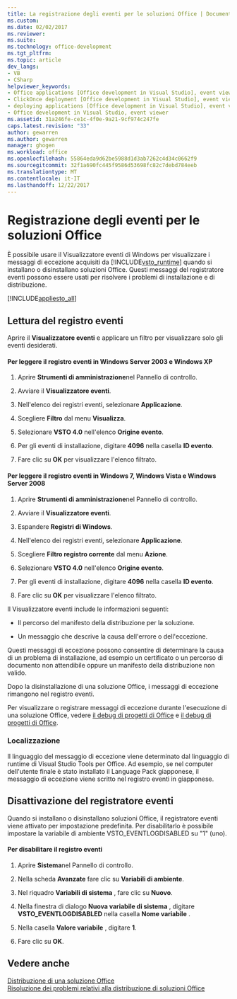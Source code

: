 ```yaml
---
title: La registrazione degli eventi per le soluzioni Office | Documenti Microsoft
ms.custom: 
ms.date: 02/02/2017
ms.reviewer: 
ms.suite: 
ms.technology: office-development
ms.tgt_pltfrm: 
ms.topic: article
dev_langs:
- VB
- CSharp
helpviewer_keywords:
- Office applications [Office development in Visual Studio], event viewer
- ClickOnce deployment [Office development in Visual Studio], event viewer
- deploying applications [Office development in Visual Studio], event viewer
- Office development in Visual Studio, event viewer
ms.assetid: 31a246fe-ce1c-4f0e-9a21-9cf974c247fe
caps.latest.revision: "33"
author: gewarren
ms.author: gewarren
manager: ghogen
ms.workload: office
ms.openlocfilehash: 55864eda9d62be5988d1d3ab7262c4d34c0662f9
ms.sourcegitcommit: 32f1a690fc445f9586d53698fc82c7debd784eeb
ms.translationtype: MT
ms.contentlocale: it-IT
ms.lasthandoff: 12/22/2017
---
```

# <a name="event-logging-for-office-solutions"></a>Registrazione degli eventi per le soluzioni Office
  È possibile usare il Visualizzatore eventi di Windows per visualizzare i messaggi di eccezione acquisiti da [!INCLUDE[vsto_runtime](../vsto/includes/vsto-runtime-md.md)] quando si installano o disinstallano soluzioni Office. Questi messaggi del registratore eventi possono essere usati per risolvere i problemi di installazione e di distribuzione.  
  
 [!INCLUDE[appliesto_all](../vsto/includes/appliesto-all-md.md)]  
  
## <a name="reading-the-event-log"></a>Lettura del registro eventi  
 Aprire il **Visualizzatore eventi** e applicare un filtro per visualizzare solo gli eventi desiderati.  
  
#### <a name="to-read-the-event-log-in-windows-server-2003-and-windows-xp"></a>Per leggere il registro eventi in Windows Server 2003 e Windows XP  
  
1.  Aprire **Strumenti di amministrazione**nel Pannello di controllo.  
  
2.  Avviare il **Visualizzatore eventi**.  
  
3.  Nell'elenco dei registri eventi, selezionare **Applicazione**.  
  
4.  Scegliere **Filtro** dal menu **Visualizza**.  
  
5.  Selezionare **VSTO 4.0** nell'elenco **Origine evento**.  
  
6.  Per gli eventi di installazione, digitare **4096** nella casella **ID evento**.  
  
7.  Fare clic su **OK** per visualizzare l'elenco filtrato.  
  
#### <a name="to-read-the-event-log-in-windows-7-windows-vista-and-windows-server-2008"></a>Per leggere il registro eventi in Windows 7, Windows Vista e Windows Server 2008  
  
1.  Aprire **Strumenti di amministrazione**nel Pannello di controllo.  
  
2.  Avviare il **Visualizzatore eventi**.  
  
3.  Espandere **Registri di Windows**.  
  
4.  Nell'elenco dei registri eventi, selezionare **Applicazione**.  
  
5.  Scegliere **Filtro registro corrente** dal menu **Azione**.  
  
6.  Selezionare **VSTO 4.0** nell'elenco **Origine evento**.  
  
7.  Per gli eventi di installazione, digitare **4096** nella casella **ID evento**.  
  
8.  Fare clic su **OK** per visualizzare l'elenco filtrato.  
  
 Il Visualizzatore eventi include le informazioni seguenti:  
  
-   Il percorso del manifesto della distribuzione per la soluzione.  
  
-   Un messaggio che descrive la causa dell'errore o dell'eccezione.  
  
 Questi messaggi di eccezione possono consentire di determinare la causa di un problema di installazione, ad esempio un certificato o un percorso di documento non attendibile oppure un manifesto della distribuzione non valido.  
  
 Dopo la disinstallazione di una soluzione Office, i messaggi di eccezione rimangono nel registro eventi.  
  
 Per visualizzare o registrare messaggi di eccezione durante l'esecuzione di una soluzione Office, vedere [il debug di progetti di Office](../vsto/debugging-office-projects.md) e [il debug di progetti di Office](../vsto/debugging-office-projects.md).  
  
### <a name="localization"></a>Localizzazione  
 Il linguaggio del messaggio di eccezione viene determinato dal linguaggio di runtime di Visual Studio Tools per Office. Ad esempio, se nel computer dell'utente finale è stato installato il Language Pack giapponese, il messaggio di eccezione viene scritto nel registro eventi in giapponese.  
  
## <a name="disabling-the-event-logger"></a>Disattivazione del registratore eventi  
 Quando si installano o disinstallano soluzioni Office, il registratore eventi viene attivato per impostazione predefinita. Per disabilitarlo è possibile impostare la variabile di ambiente VSTO_EVENTLOGDISABLED su "1" (uno).  
  
#### <a name="to-disable-the-event-log"></a>Per disabilitare il registro eventi  
  
1.  Aprire **Sistema**nel Pannello di controllo.  
  
2.  Nella scheda **Avanzate** fare clic su **Variabili di ambiente**.  
  
3.  Nel riquadro **Variabili di sistema** , fare clic su **Nuovo**.  
  
4.  Nella finestra di dialogo **Nuova variabile di sistema** , digitare **VSTO_EVENTLOGDISABLED** nella casella **Nome variabile** .  
  
5.  Nella casella **Valore variabile** , digitare **1**.  
  
6.  Fare clic su **OK**.  
  
## <a name="see-also"></a>Vedere anche  
 [Distribuzione di una soluzione Office](../vsto/deploying-an-office-solution.md)   
 [Risoluzione dei problemi relativi alla distribuzione di soluzioni Office](../vsto/troubleshooting-office-solution-deployment.md)  
  
  